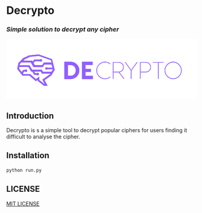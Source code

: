 # Decrypto
### _Simple solution to decrypt any cipher_
![image](decrypto/static/logo_t.png)

## Introduction
Decrypto is s a simple tool to decrypt popular ciphers for users finding it difficult to analyse the cipher.

## Installation

```sh
python run.py
```

## LICENSE

[MIT LICENSE](http://www.tldrlegal.com/license/mit-license)
